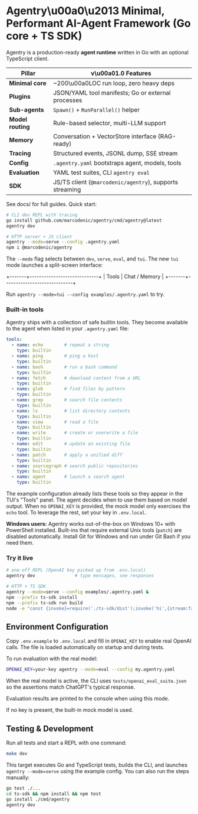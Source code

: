 # Agentry\u00a0\u2013 Minimal, Performant AI-Agent Framework (Go core + TS SDK)

Agentry is a production-ready **agent runtime** written in Go with an optional TypeScript client.

| Pillar            | v\u00a01.0 Features                                      |
| ----------------- | -------------------------------------------------------- |
| **Minimal core**  | ~200\u00a0LOC run loop, zero heavy deps                  |
| **Plugins**       | JSON/YAML tool manifests; Go or external processes       |
| **Sub-agents**    | `Spawn()` + `RunParallel()` helper                       |
| **Model routing** | Rule-based selector, multi-LLM support                   |
| **Memory**        | Conversation + VectorStore interface (RAG-ready)         |
| **Tracing**       | Structured events, JSONL dump, SSE stream                |
| **Config**        | `.agentry.yaml` bootstraps agent, models, tools          |
| **Evaluation**    | YAML test suites, CLI `agentry eval`                     |
| **SDK**           | JS/TS client (`@marcodenic/agentry`), supports streaming |

See docs/ for full guides. Quick start:

```bash
# CLI dev REPL with tracing
go install github.com/marcodenic/agentry/cmd/agentry@latest
agentry dev

# HTTP server + JS client
agentry --mode=serve --config .agentry.yaml
npm i @marcodenic/agentry
```

The `--mode` flag selects between `dev`, `serve`, `eval`, and `tui`.
The new `tui` mode launches a split-screen interface:

+-------+-----------------------------+
| Tools | Chat / Memory              |
+-------+-----------------------------+

Run `agentry --mode=tui --config examples/.agentry.yaml` to try.


### Built-in tools

Agentry ships with a collection of safe builtin tools. They become available to
the agent when listed in your `.agentry.yaml` file:

```yaml
tools:
  - name: echo        # repeat a string
    type: builtin
  - name: ping        # ping a host
    type: builtin
  - name: bash        # run a bash command
    type: builtin
  - name: fetch       # download content from a URL
    type: builtin
  - name: glob        # find files by pattern
    type: builtin
  - name: grep        # search file contents
    type: builtin
  - name: ls          # list directory contents
    type: builtin
  - name: view        # read a file
    type: builtin
  - name: write       # create or overwrite a file
    type: builtin
  - name: edit        # update an existing file
    type: builtin
  - name: patch       # apply a unified diff
    type: builtin
  - name: sourcegraph # search public repositories
    type: builtin
  - name: agent       # launch a search agent
    type: builtin
```

The example configuration already lists these tools so they appear in the TUI's
"Tools" panel. The agent decides when to use them based on model output. When no
`OPENAI_KEY` is provided, the mock model only exercises the `echo` tool. To
leverage the rest, set your key in `.env.local`.

**Windows users:** Agentry works out-of-the-box on Windows 10+ with PowerShell installed. Built-ins that require external Unix tools (`patch`) are disabled automatically. Install Git for Windows and run under Git Bash if you need them.


### Try it live

```bash
# one-off REPL (OpenAI key picked up from .env.local)
agentry dev               # type messages, see responses

# HTTP + TS SDK
agentry --mode=serve --config examples/.agentry.yaml &
npm --prefix ts-sdk install
npm --prefix ts-sdk run build
node -e "const {invoke}=require('./ts-sdk/dist');invoke('hi',{stream:false}).then(console.log)"
```

## Environment Configuration

Copy `.env.example` to `.env.local` and fill in `OPENAI_KEY` to enable real OpenAI calls. The file is loaded automatically on startup and during tests.

To run evaluation with the real model:

```bash
OPENAI_KEY=your-key agentry --mode=eval --config my.agentry.yaml
```

When the real model is active, the CLI uses `tests/openai_eval_suite.json` so the
assertions match ChatGPT's typical response.

Evaluation results are printed to the console when using this mode.

If no key is present, the built-in mock model is used.

## Testing & Development

Run all tests and start a REPL with one command:

```bash
make dev
```

This target executes Go and TypeScript tests, builds the CLI, and launches `agentry --mode=serve` using the example config. You can also run the steps manually:

```bash
go test ./...
cd ts-sdk && npm install && npm test
go install ./cmd/agentry
agentry dev
```
